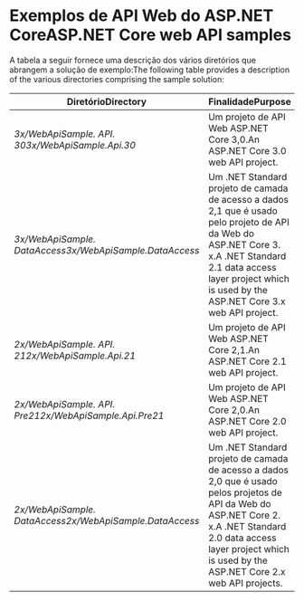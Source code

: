 # <a name="aspnet-core-web-api-samples"></a><span data-ttu-id="2f4c9-101">Exemplos de API Web do ASP.NET Core</span><span class="sxs-lookup"><span data-stu-id="2f4c9-101">ASP.NET Core web API samples</span></span>

<span data-ttu-id="2f4c9-102">A tabela a seguir fornece uma descrição dos vários diretórios que abrangem a solução de exemplo:</span><span class="sxs-lookup"><span data-stu-id="2f4c9-102">The following table provides a description of the various directories comprising the sample solution:</span></span>

| <span data-ttu-id="2f4c9-103">Diretório</span><span class="sxs-lookup"><span data-stu-id="2f4c9-103">Directory</span></span>                   | <span data-ttu-id="2f4c9-104">Finalidade</span><span class="sxs-lookup"><span data-stu-id="2f4c9-104">Purpose</span></span> |
|-----------------------------|------------------------------------------------------------|
| <span data-ttu-id="2f4c9-105">*3x/WebApiSample. API. 30*</span><span class="sxs-lookup"><span data-stu-id="2f4c9-105">*3x/WebApiSample.Api.30*</span></span>    | <span data-ttu-id="2f4c9-106">Um projeto de API Web ASP.NET Core 3,0.</span><span class="sxs-lookup"><span data-stu-id="2f4c9-106">An ASP.NET Core 3.0 web API project.</span></span>                       |
| <span data-ttu-id="2f4c9-107">*3x/WebApiSample. DataAccess*</span><span class="sxs-lookup"><span data-stu-id="2f4c9-107">*3x/WebApiSample.DataAccess*</span></span>| <span data-ttu-id="2f4c9-108">Um .NET Standard projeto de camada de acesso a dados 2,1 que é usado pelo projeto de API da Web do ASP.NET Core 3. x.</span><span class="sxs-lookup"><span data-stu-id="2f4c9-108">A .NET Standard 2.1 data access layer project which is used by the ASP.NET Core 3.x web API project.</span></span>|
| <span data-ttu-id="2f4c9-109">*2x/WebApiSample. API. 21*</span><span class="sxs-lookup"><span data-stu-id="2f4c9-109">*2x/WebApiSample.Api.21*</span></span>    | <span data-ttu-id="2f4c9-110">Um projeto de API Web ASP.NET Core 2,1.</span><span class="sxs-lookup"><span data-stu-id="2f4c9-110">An ASP.NET Core 2.1 web API project.</span></span>                         |
| <span data-ttu-id="2f4c9-111">*2x/WebApiSample. API. Pre21*</span><span class="sxs-lookup"><span data-stu-id="2f4c9-111">*2x/WebApiSample.Api.Pre21*</span></span> | <span data-ttu-id="2f4c9-112">Um projeto de API Web ASP.NET Core 2,0.</span><span class="sxs-lookup"><span data-stu-id="2f4c9-112">An ASP.NET Core 2.0 web API project.</span></span>                         |
| <span data-ttu-id="2f4c9-113">*2x/WebApiSample. DataAccess*</span><span class="sxs-lookup"><span data-stu-id="2f4c9-113">*2x/WebApiSample.DataAccess*</span></span>| <span data-ttu-id="2f4c9-114">Um .NET Standard projeto de camada de acesso a dados 2,0 que é usado pelos projetos de API da Web do ASP.NET Core 2. x.</span><span class="sxs-lookup"><span data-stu-id="2f4c9-114">A .NET Standard 2.0 data access layer project which is used by the ASP.NET Core 2.x web API projects.</span></span>|

